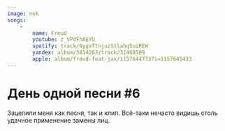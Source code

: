 ```yaml
---
image: nek
songs:
    -
        name: Freud
        youtube: z_VPdFhAEYU
        spotify: track/6ygxTtnjuzStlahqSuiREW
        yandex: album/3814263/track/31468589
        apple: album/freud-feat-jax/1157644773?i=1157645433
---
```

# День одной песни #6

Зацепили меня как песня, так и клип. Всё-таки нечасто видишь столь удачное применение замены лиц.